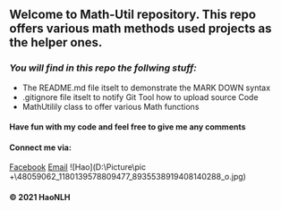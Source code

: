 ## Welcome to Math-Util repository. This repo offers various math methods used projects as the helper ones.

### _You will find in this repo the follwing stuff:_
* The README.md file itselt to demonstrate the MARK DOWN syntax
* .gitignore file itselt to notify Git Tool how to upload source Code
* MathUtilily class to offer various Math functions

#### Have fun with my code and feel free to give me any comments

#### Connect me via:
[Facebook](http://facebook.com/hao.nguyenle.395)
[Email](mailto://hoaihaopro@gmail.com)
![Hao](D:\Picture\pic +\48059062_1180139578809477_8935538919408140288_o.jpg)

#### © 2021 HaoNLH